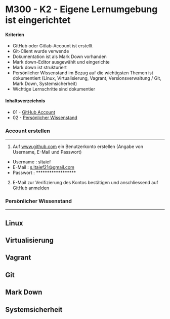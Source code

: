 M300 - K2 - Eigene Lernumgebung ist eingerichtet
===================

#### Kriterien

* GitHub oder Gitlab-Account ist erstellt
* Git-Client wurde verwende
* Dokumentation ist als Mark Down vorhanden
* Mark down-Editor ausgewählt und eingerichte
* Mark down ist strukturiert
* Persönlicher Wissenstand im Bezug auf die wichtigsten Themen ist dokumentiert (Linux, Virtualisierung, Vagrant, Versionsverwaltung /  Git, Mark Down, Systemsicherheit)
* Wichtige Lernschritte sind dokumentier

#### Inhaltsverzeichnis

* 01 - [GitHub Account](#-01---github-account)
* 02 - [Persönlicher Wissenstand](#-02---Persönlicher-Wissenstand)





### Account erstellen
***
1. Auf www.github.com ein Benutzerkonto erstellen (Angabe von Username, E-Mail und Passwort)
* Username  : sltaief
* E-Mail    : s.ltaief21@gmail.com
* Passwort  : ******************
2. E-Mail zur Verifizierung des Kontos bestätigen und anschliessend auf GitHub anmelden

### Persönlicher Wissenstand
***
## Linux


## Virtualisierung


## Vagrant

## Git

## Mark Down

## Systemsicherheit
